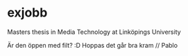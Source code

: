 exjobb
======

Masters thesis in Media Technology at Linköpings University

Är den öppen med filt? :D Hoppas det går bra kram // Pablo
